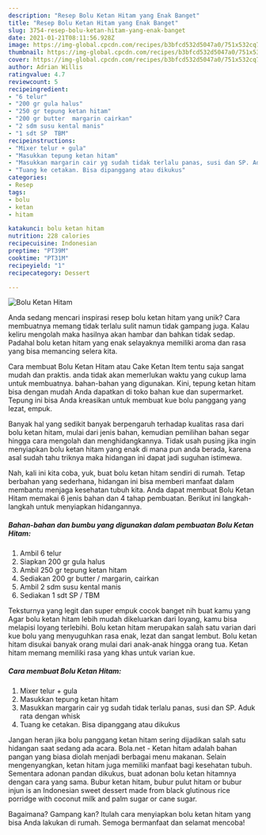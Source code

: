 ```yaml
---
description: "Resep Bolu Ketan Hitam yang Enak Banget"
title: "Resep Bolu Ketan Hitam yang Enak Banget"
slug: 3754-resep-bolu-ketan-hitam-yang-enak-banget
date: 2021-01-21T08:11:56.928Z
image: https://img-global.cpcdn.com/recipes/b3bfcd532d5047a0/751x532cq70/bolu-ketan-hitam-foto-resep-utama.jpg
thumbnail: https://img-global.cpcdn.com/recipes/b3bfcd532d5047a0/751x532cq70/bolu-ketan-hitam-foto-resep-utama.jpg
cover: https://img-global.cpcdn.com/recipes/b3bfcd532d5047a0/751x532cq70/bolu-ketan-hitam-foto-resep-utama.jpg
author: Adrian Willis
ratingvalue: 4.7
reviewcount: 5
recipeingredient:
- "6 telur"
- "200 gr gula halus"
- "250 gr tepung ketan hitam"
- "200 gr butter  margarin cairkan"
- "2 sdm susu kental manis"
- "1 sdt SP  TBM"
recipeinstructions:
- "Mixer telur + gula"
- "Masukkan tepung ketan hitam"
- "Masukkan margarin cair yg sudah tidak terlalu panas, susi dan SP. Aduk rata dengan whisk"
- "Tuang ke cetakan. Bisa dipanggang atau dikukus"
categories:
- Resep
tags:
- bolu
- ketan
- hitam

katakunci: bolu ketan hitam 
nutrition: 228 calories
recipecuisine: Indonesian
preptime: "PT39M"
cooktime: "PT31M"
recipeyield: "1"
recipecategory: Dessert

---
```



![Bolu Ketan Hitam](https://img-global.cpcdn.com/recipes/b3bfcd532d5047a0/751x532cq70/bolu-ketan-hitam-foto-resep-utama.jpg)

Anda sedang mencari inspirasi resep bolu ketan hitam yang unik? Cara membuatnya memang tidak terlalu sulit namun tidak gampang juga. Kalau keliru mengolah maka hasilnya akan hambar dan bahkan tidak sedap. Padahal bolu ketan hitam yang enak selayaknya memiliki aroma dan rasa yang bisa memancing selera kita.

Cara membuat Bolu Ketan Hitam atau Cake Ketan Item tentu saja sangat mudah dan praktis. anda tidak akan memerlukan waktu yang cukup lama untuk membuatnya. bahan-bahan yang digunakan. Kini, tepung ketan hitam bisa dengan mudah Anda dapatkan di toko bahan kue dan supermarket. Tepung ini bisa Anda kreasikan untuk membuat kue bolu panggang yang lezat, empuk.

Banyak hal yang sedikit banyak berpengaruh terhadap kualitas rasa dari bolu ketan hitam, mulai dari jenis bahan, kemudian pemilihan bahan segar hingga cara mengolah dan menghidangkannya. Tidak usah pusing jika ingin menyiapkan bolu ketan hitam yang enak di mana pun anda berada, karena asal sudah tahu triknya maka hidangan ini dapat jadi suguhan istimewa.


Nah, kali ini kita coba, yuk, buat bolu ketan hitam sendiri di rumah. Tetap berbahan yang sederhana, hidangan ini bisa memberi manfaat dalam membantu menjaga kesehatan tubuh kita. Anda dapat membuat Bolu Ketan Hitam memakai 6 jenis bahan dan 4 tahap pembuatan. Berikut ini langkah-langkah untuk menyiapkan hidangannya.

<!--inarticleads1-->

##### Bahan-bahan dan bumbu yang digunakan dalam pembuatan Bolu Ketan Hitam:

1. Ambil 6 telur
1. Siapkan 200 gr gula halus
1. Ambil 250 gr tepung ketan hitam
1. Sediakan 200 gr butter / margarin, cairkan
1. Ambil 2 sdm susu kental manis
1. Sediakan 1 sdt SP / TBM


Teksturnya yang legit dan super empuk cocok banget nih buat kamu yang Agar bolu ketan hitam lebih mudah dikeluarkan dari loyang, kamu bisa melapisi loyang terlebihi. Bolu ketan hitam merupakan salah satu varian dari kue bolu yang menyuguhkan rasa enak, lezat dan sangat lembut. Bolu ketan hitam disukai banyak orang mulai dari anak-anak hingga orang tua. Ketan hitam memang memiliki rasa yang khas untuk varian kue. 

<!--inarticleads2-->

##### Cara membuat Bolu Ketan Hitam:

1. Mixer telur + gula
1. Masukkan tepung ketan hitam
1. Masukkan margarin cair yg sudah tidak terlalu panas, susi dan SP. Aduk rata dengan whisk
1. Tuang ke cetakan. Bisa dipanggang atau dikukus


Jangan heran jika bolu panggang ketan hitam sering dijadikan salah satu hidangan saat sedang ada acara. Bola.net - Ketan hitam adalah bahan pangan yang biasa diolah menjadi berbagai menu makanan. Selain mengenyangkan, ketan hitam juga memiliki manfaat bagi kesehatan tubuh. Sementara adonan pandan dikukus, buat adonan bolu ketan hitamnya dengan cara yang sama. Bubur ketan hitam, bubur pulut hitam or bubur injun is an Indonesian sweet dessert made from black glutinous rice porridge with coconut milk and palm sugar or cane sugar. 

Bagaimana? Gampang kan? Itulah cara menyiapkan bolu ketan hitam yang bisa Anda lakukan di rumah. Semoga bermanfaat dan selamat mencoba!
